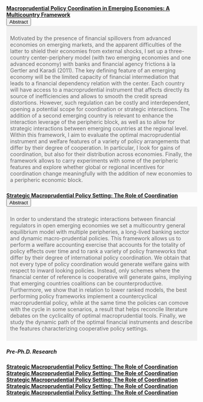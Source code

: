      

   <p style="margin:0"> <a style="margin:0; font-size:100%; font-weight:bold" href="files/papers/MaPToyStatic.pdf">Macroprudential Policy Coordination in Emerging Economies: A Multicountry Framework</a> <br><button class="accordion"> 
    Abstract   
    </button>   
    <div class="panel" style="background-color: #F1F1F1; color: #666; padding: 10px;"><p> Motivated by the presence of financial spillovers from advanced economies on emerging markets, and the apparent difficulties of the latter to shield their economies from external shocks, I set up a three-country center-periphery model (with two emerging economies and one advanced economy) with banks and financial agency frictions à la Gertler and Karadi (2011). The key defining feature of an emerging economy will be the limited capacity of financial intermediation that leads to a financial dependency relation with the center. Each country will have access to a macroprudential instrument that affects directly its source of inefficiencies and allows to smooth the credit spread distortions. However, such regulation can be costly and interdependent, opening a potential scope for
coordination or strategic interactions. The addition of a second emerging country is relevant to enhance the interaction leverage of the peripheric block, as well
as to allow for strategic interactions between emerging countries at the regional level. Within this framework, I aim to evaluate the optimal macroprudential
instrument and welfare features of a variety of policy arrangements that differ by their degree of cooperation. In particular, I look for gains of coordination, but also
for their distribution across economies. Finally, the framework allows to carry experiments with some of the peripheric features and explore whether global or
regional incentives for coordination change meaningfully with the addition of new economies to a peripheric economic block. </p></div>

   <p style="margin:0"> <a style="margin:0; font-size:100%; font-weight:bold" href="files/papers/MaPdynSlides_JulyWorkshop.pdf">Strategic Macroprudential Policy Setting: The Role of Coordination </a>
 <br><button class="accordion">
      Abstract
    </button>
    <div class="panel" style="background-color: #F1F1F1; color: #666; padding: 10px;"><p> In order to understand the strategic interactions between financial regulators in open emerging economies we set a multicountry general equilibrium model with multiple peripheries, a long-lived banking sector and dynamic macro-prudential policies. This framework allows us to perform a welfare accounting exercise that accounts for the totality of policy effects over time and to rank a variety of policy frameworks that differ by their degree of international policy coordination. We obtain that not every type of policy coordination would generate welfare gains with respect to inward looking policies. Instead, only schemes where the financial center of reference is cooperative will generate gains, impliying that emerging countries coalitions can be counterproductive. Furthermore, we show that in relation to lower ranked models, the best performing policy frameworks implement a countercyclical macroprudential policy, while at the same time the policies can comove with the cycle in some scenarios, a result that helps reconcile literature debates on the cyclicality of optimal macroprudential tools. Finally, we study the dynamic path of the optimal financial instruments and describe the features characterizing cooperative policy settings. </p></div>


<h5>Pre-Ph.D. Research</h5>

   <p style="margin:0"> <a style="margin:0; font-size:100%; font-weight:bold" href="files/papers/MaPdynSlides_JulyWorkshop.pdf">Strategic Macroprudential Policy Setting: The Role of Coordination </a>
    <p style="margin:0"> <a style="margin:0; font-size:100%; font-weight:bold" href="files/papers/MaPdynSlides_JulyWorkshop.pdf">Strategic Macroprudential Policy Setting: The Role of Coordination </a>
        <p style="margin:0"> <a style="margin:0; font-size:100%; font-weight:bold" href="files/papers/MaPdynSlides_JulyWorkshop.pdf">Strategic Macroprudential Policy Setting: The Role of Coordination </a>
            <p style="margin:0"> <a style="margin:0; font-size:100%; font-weight:bold" href="files/papers/MaPdynSlides_JulyWorkshop.pdf">Strategic Macroprudential Policy Setting: The Role of Coordination </a>
                <p style="margin:0"> <a style="margin:0; font-size:100%; font-weight:bold" href="files/papers/MaPdynSlides_JulyWorkshop.pdf">Strategic Macroprudential Policy Setting: The Role of Coordination </a>
